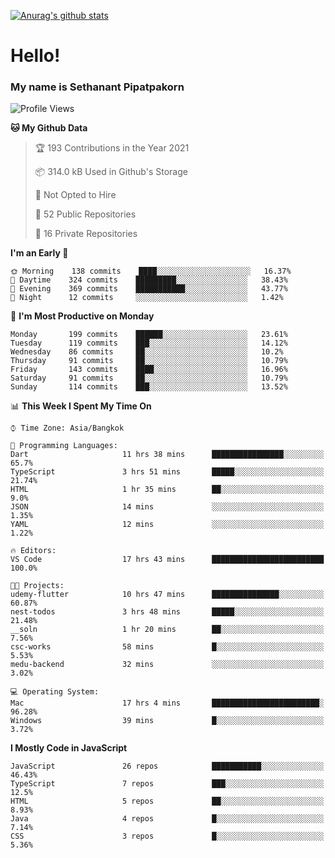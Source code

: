 [![Anurag's github stats](https://github-readme-stats.vercel.app/api?username=thetkpark&count_private=true&show_icons=true&theme=dracula)](https://github.com/anuraghazra/github-readme-stats)

# Hello!
### My name is Sethanant Pipatpakorn

<!--START_SECTION:waka-->
![Profile Views](http://img.shields.io/badge/Profile%20Views-7-blue)

**🐱 My Github Data** 

> 🏆 193 Contributions in the Year 2021
 > 
> 📦 314.0 kB Used in Github's Storage 
 > 
> 🚫 Not Opted to Hire
 > 
> 📜 52 Public Repositories 
 > 
> 🔑 16 Private Repositories  
 > 
**I'm an Early 🐤** 

```text
🌞 Morning    138 commits    ████░░░░░░░░░░░░░░░░░░░░░   16.37% 
🌆 Daytime    324 commits    █████████░░░░░░░░░░░░░░░░   38.43% 
🌃 Evening    369 commits    ███████████░░░░░░░░░░░░░░   43.77% 
🌙 Night      12 commits     ░░░░░░░░░░░░░░░░░░░░░░░░░   1.42%

```
📅 **I'm Most Productive on Monday** 

```text
Monday       199 commits    ██████░░░░░░░░░░░░░░░░░░░   23.61% 
Tuesday      119 commits    ███░░░░░░░░░░░░░░░░░░░░░░   14.12% 
Wednesday    86 commits     ██░░░░░░░░░░░░░░░░░░░░░░░   10.2% 
Thursday     91 commits     ██░░░░░░░░░░░░░░░░░░░░░░░   10.79% 
Friday       143 commits    ████░░░░░░░░░░░░░░░░░░░░░   16.96% 
Saturday     91 commits     ██░░░░░░░░░░░░░░░░░░░░░░░   10.79% 
Sunday       114 commits    ███░░░░░░░░░░░░░░░░░░░░░░   13.52%

```


📊 **This Week I Spent My Time On** 

```text
⌚︎ Time Zone: Asia/Bangkok

💬 Programming Languages: 
Dart                     11 hrs 38 mins      ████████████████░░░░░░░░░   65.7% 
TypeScript               3 hrs 51 mins       █████░░░░░░░░░░░░░░░░░░░░   21.74% 
HTML                     1 hr 35 mins        ██░░░░░░░░░░░░░░░░░░░░░░░   9.0% 
JSON                     14 mins             ░░░░░░░░░░░░░░░░░░░░░░░░░   1.35% 
YAML                     12 mins             ░░░░░░░░░░░░░░░░░░░░░░░░░   1.22%

🔥 Editors: 
VS Code                  17 hrs 43 mins      █████████████████████████   100.0%

🐱‍💻 Projects: 
udemy-flutter            10 hrs 47 mins      ███████████████░░░░░░░░░░   60.87% 
nest-todos               3 hrs 48 mins       █████░░░░░░░░░░░░░░░░░░░░   21.48% 
__soln                   1 hr 20 mins        ██░░░░░░░░░░░░░░░░░░░░░░░   7.56% 
csc-works                58 mins             █░░░░░░░░░░░░░░░░░░░░░░░░   5.53% 
medu-backend             32 mins             ░░░░░░░░░░░░░░░░░░░░░░░░░   3.02%

💻 Operating System: 
Mac                      17 hrs 4 mins       ████████████████████████░   96.28% 
Windows                  39 mins             █░░░░░░░░░░░░░░░░░░░░░░░░   3.72%

```

**I Mostly Code in JavaScript** 

```text
JavaScript               26 repos            ███████████░░░░░░░░░░░░░░   46.43% 
TypeScript               7 repos             ███░░░░░░░░░░░░░░░░░░░░░░   12.5% 
HTML                     5 repos             ██░░░░░░░░░░░░░░░░░░░░░░░   8.93% 
Java                     4 repos             █░░░░░░░░░░░░░░░░░░░░░░░░   7.14% 
CSS                      3 repos             █░░░░░░░░░░░░░░░░░░░░░░░░   5.36%

```



<!--END_SECTION:waka-->
